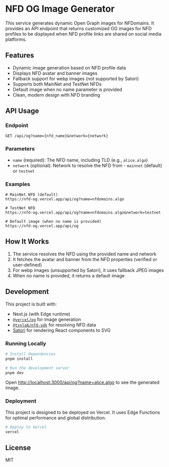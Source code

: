 # NFD OG Image Generator

This service generates dynamic Open Graph images for NFDomains. It provides an API endpoint that returns customized OG images for NFD profiles to be displayed when NFD profile links are shared on social media platforms.

## Features

- Dynamic image generation based on NFD profile data
- Displays NFD avatar and banner images
- Fallback support for webp images (not supported by Satori)
- Supports both MainNet and TestNet NFDs
- Default image when no name parameter is provided
- Clean, modern design with NFD branding

## API Usage

### Endpoint

```
GET /api/og?name={nfd_name}&network={network}
```

### Parameters

- `name` (required): The NFD name, including TLD (e.g., `alice.algo`)
- `network` (optional): Network to resolve the NFD from - `mainnet` (default) or `testnet`

### Examples

```
# MainNet NFD (default)
https://nfd-og.vercel.app/api/og?name=nfdomains.algo

# TestNet NFD
https://nfd-og.vercel.app/api/og?name=nfdomains.algo&network=testnet

# Default image (when no name is provided)
https://nfd-og.vercel.app/api/og
```

## How It Works

1. The service resolves the NFD using the provided name and network
2. It fetches the avatar and banner from the NFD properties (verified or user-defined)
3. For webp images (unsupported by Satori), it uses fallback JPEG images
4. When no name is provided, it returns a default image

## Development

This project is built with:

- Next.js (with Edge runtime)
- [`@vercel/og`](https://vercel.com/docs/og-image-generation) for image generation
- [`@txnlab/nfd-sdk`](https://github.com/txnlab/nfd-sdk) for resolving NFD data
- [Satori](https://github.com/vercel/satori) for rendering React components to SVG

### Running Locally

```bash
# Install dependencies
pnpm install

# Run the development server
pnpm dev
```

Open [http://localhost:3000/api/og?name=alice.algo](http://localhost:3000/api/og?name=alice.algo) to see the generated image.

### Deployment

This project is designed to be deployed on Vercel. It uses Edge Functions for optimal performance and global distribution.

```bash
# Deploy to Vercel
vercel
```

## License

MIT
